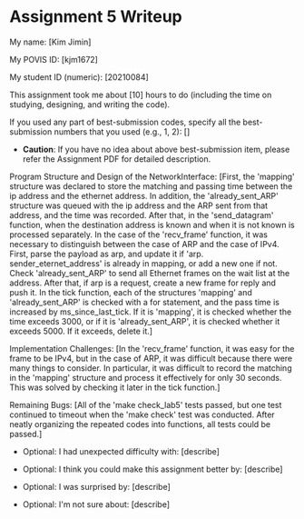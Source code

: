 Assignment 5 Writeup
=============

My name: [Kim Jimin]

My POVIS ID: [kjm1672]

My student ID (numeric): [20210084]

This assignment took me about [10] hours to do (including the time on studying, designing, and writing the code).

If you used any part of best-submission codes, specify all the best-submission numbers that you used (e.g., 1, 2): []

- **Caution**: If you have no idea about above best-submission item, please refer the Assignment PDF for detailed description.

Program Structure and Design of the NetworkInterface:
[First, the 'mapping' structure was declared to store the matching and passing 
time between the ip address and the ethernet address. 
In addition, the 'already_sent_ARP' structure was queued with the ip address 
and the ARP sent from that address, and the time was recorded. After that, in 
the 'send_datagram' function, when the destination address is known and when 
it is not known is processed separately. In the case of the 'recv_frame' 
function, it was necessary to distinguish between the case of ARP and the case 
of IPv4. First, parse the payload as arp, and update it if 'arp.
sender_eternet_address' is already in mapping, or add a new one if not. Check 
'already_sent_ARP' to send all Ethernet frames on the wait list at the address. 
After that, if arp is a request, create a new frame for reply and push it.
In the tick function, each of the structures 'mapping' and 'already_sent_ARP' 
is checked with a for statement, and the pass time is increased by 
ms_since_last_tick. If it is 'mapping', it is checked whether the time exceeds 
3000, or if it is 'already_sent_ARP', it is checked whether it exceeds 5000. 
If it exceeds, delete it.]

Implementation Challenges:
[In the 'recv_frame' function, it was easy for the frame to be IPv4, but in the 
case of ARP, it was difficult because there were many things to consider. In 
particular, it was difficult to record the matching in the 'mapping' structure 
and process it effectively for only 30 seconds. This was solved by checking it
later in the tick function.]

Remaining Bugs:
[All of the 'make check_lab5' tests passed, but one test continued to timeout 
when the 'make check' test was conducted. After neatly organizing the repeated 
codes into functions, all tests could be passed.]

- Optional: I had unexpected difficulty with: [describe]

- Optional: I think you could make this assignment better by: [describe]

- Optional: I was surprised by: [describe]

- Optional: I'm not sure about: [describe]
